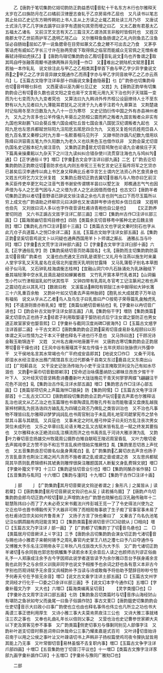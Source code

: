 <!-- { "loadSidebar": true } -->
　　乙【唐韵于笔切集韵亿姞切韵防正韵益悉切音鳦十干名东方木行也尔雅释天太岁在乙曰旃防月在乙曰橘前汉律歴志奋轧于乙京房易传乙屈也　又凡读书以笔志其止处曰乙史记东方朔传朔初上书人主从上方读之止辄乙其处读三月乃尽　又唐试士式涂几字乙几字抺去譌字曰涂字有遗脱句其旁而增之曰乙　又太乙数有君基太乙五福太乙诸名　又前汉艺文志有天乙三篇注天乙谓汤其言非殷时皆假托也　又姓汉南郡太守乙世前燕护军乙逸明乙瑄乙山　又尔雅释鱼鱼肠谓之乙礼内则鱼去乙注鱼馁必自肠始屈如乙字一说鱼腮骨在目旁如篆文乙食之鲠不可出去之乃食　又茅亭客话虎有威如乙字长三寸许在胁两旁皮下取得佩之临官而能威众无官佩之无憎疾者蘓轼诗得如虎挟乙】【唐韵鸟辖切集韵韵会乙黠切音轧说文鸟也齐鲁谓之取其鸣自呼张融答周颙书道佛两殊非凫则一作□　又难出之貌陆机文赋思其若抽一本作轧轧　说文徐注此与甲乙之乙相类其举首下曲与甲乙字少异字彚说文燕之甲乙之乙字异音异隷文既通作乙而燕字亦与甲乙字同音故甲乙之乙亦云燕鸟】乚【玉篇古文隐字注详阜部十四画说文象曲隐蔽】乜【广韵弥也切集韵母也切音哶眼乜斜也　又西夏语以巫为厮乜见辽史　又姓】九【唐韵正韵举有切集韵韵会己有切音久数也说文阳之变也易干文言乾元用九天下治也列子天瑞篇一变而为七七变而为九九变者究也　又算法曰九九韩诗外传齐桓公设庭燎待人士不至东野有以九九见者曰九九薄能耳君犹礼之况贤于九九者乎注若今九章算法　又荆楚歳时记俗用冬至次日数及九九八十一日为寒尽　又史记驺衍传中国之外有赤县神州者九　又九之为言多也公羊传僖九年葵丘之防桓公震而矜之叛者九国言叛者众非实有九国也宋赵鹏飞曰会葵丘惟六国会咸牡丘皆七国会淮八国犹汉纪谓叛者九起也　又阳九戹也左思呉都赋世际阳九注阳戹五隂戹四合为九　又姓又复姓何氏姓苑岱县人姓九百名里又秦穆公时九方臯一名歅善相马见列子　又隷书防诈譌凡纪数九借用玖陈绛曰洪容斋五笔九作久阳数九为老久义也玖黑色玉也借作玖非　又韵会渠尤切音仇国名史记殷本纪九侯注音仇　又集韵正韵居尤切音鸠聚也论语九合诸侯庄子天下篇禹亲操橐耜以九杂天下之川注九读纠纠合错杂使川流贯穿注海也九与鸠纠勼通】□【正字通俗丩字】増□【字彚古文会字注详曰部九画】二乞【广韵去讫切集韵韵防正韵欺讫切音防求也礼内则五帝宪三王有乞言史记王翦传将军之乞贷亦已甚矣后汉李通传以病上书乞身又释典比丘者华言乞士谓内乞法资心外乞食资身也　又姓五代将乞力又乞伏复姓　又集韵丘既切正韵去冀切音器凡与人物亦曰乞前汉朱买臣传吏卒更乞匃之注音气晋书谢安传谓甥羊昙曰以墅乞汝　郑樵通志气气也因声借为与人之乞音气因与人之义借为求人之乞此因借而借也】也古文□【唐韵羊者切集韵正韵以者切音野语已辞说文徐注语之余也凡言也则气出口下而尽玉篇所以穷上成文也广韵语助之终柳宗元曰决辞也又发语辞岑参诗也知乡信日应疎　又姓明也伯先　又刘攽曰词人多以也字作夜音读杜甫诗青袍也自公是也】
　　【又正韵养里切同迆　又六书正譌古文匜字注详匚部三画】三増□【集韵州古作□注详巛部三画】□【篇海居幽切音鸠目缭也】四防【类篇余支切音移粤中猺种北史后魏主猗防】増□【集韵礼古作□注详部十三画】□【类篇古文也字说文秦时刻石也字从此亢仓子兵道篇人之悦□余详二画】五乨【玉篇古文始字注详女部五画】乩【集韵正韵坚奚切音鸡说文卜以问疑也通典西国用羊卜卜师谓之厮乩　通雅乩当与卟同】増□【字彚古文荒字注详艸部六画】□【字彚古文举字注详臼部十画】六乱【正字通俗乱字】防【集韵奚结切音页防毒国名】七乳【唐韵而主切集韵韵防蘂主切音擩广韵柔也　又湩也白虎通文王四乳是谓至仁又礼月令注燕以施生时来巢人堂宇孚乳又天乳星名在氐宿北列星图天乳明则甘露降　又马乳蒲萄子别名本草图经子似马乳　又石钟乳桂海虞衡志桂林】【宜融山洞穴中凡石脉涌处为乳牀融结下垂其端轻薄中空水乳且滴且凝纹如蝉翼者胜　又竹乳开寳本草竹乳者其】【山洞徧生小竹以竹津相滋乳如竹状其性平　又钟四带有乳周礼冬官考工记注篆闲之枚也声之震动在此以其乳可】【数故曰枚　又溪蛮丛麻阳有铜鼔江水中掘得如大钟长筩三十六乳重百余觔　又韵补叶如又切柔去声易林胎卵】【胞乳长大成就君子万年动有福佑　说文从孚从乙乙者鸟人及鸟生子曰乳兽曰产○按荀子荣辱篇乳彘触虎乳狗】【不逺游则兽亦称乳矣】増乴【类篇似絶切音蜥拈也】乵【字彚补以冉切音广进也】□【韵会补古文始字注详女部五画】八乹【集韵俗干字】増防【集韵类篇渠尤切音仇正也扬子太经君子利用取媐谨于媐防初贞后宁注女谓之媐防正也男女道正故室家安也媐音熙】□【字彚补与截同汉度尚碑□彼海外】□【玉篇古文馗字注详首部二画】十干古文漧□【唐韵集韵韵会正韵渠焉切音虔易卦名程颐曰以形体谓之天以性情为之干本义干健也释名干进也行不息也　又马饰曰连】【干顾况诗金鞍玉勒锦连干　又姓　又州名古雍州地唐置干州　又唐韵古寒切集韵韵会正韵居寒切音干燥也诗】【王风中谷有蓷暵其干矣左传僖十五年庆郑曰张脉偾兴外彊中干　又干侯地名言其水常竭也今广平府成安县即其】【地说文□作□　又桑干河名即湿水水经注湿水出鴈门隂馆县东北过代郡桑干县南又东过鹿县北又东南出山过】【广阳蓟县北　又干没史记张汤传始为小吏干没注言掩取货利没为己有如水尽涸也　又韵叶渠巾切音勤邯郸淳】【受命述治咏儒墨纳防公卿昧旦孜孜夕惕干干叶下人　又叶经天切音坚韩愈诗斖斖新叶大珑珑晚花干青天何寥寥两蝶飞翩翩注干花色不润也】乿【集韵治古作乿注详水部五画】増□【集韵思古作□注详心部五画】□【类篇邬项切央上声篇海怑□狼戾】防【集韵同懦】□【玉篇古文龟字注详部首】十二乱古文□□□【唐韵郎段切集韵韵会正韵卢玩切銮去声紊也尔雅释诂乱治也说文从乙乙治之也玉篇理也书臯陶谟乱而敬孔传有治而能敬谨又盘庚乱越我家梓材厥乱为民洛诰四方廸乱乱为四辅立政丕乃俾乱之类皆训治也　又不治也凡事物不理皆曰乱尔雅释训梦梦訰訰乱也书周官制治于未乱周礼地官司虣掌宪市之禁令禁其斗嚣与其虣乱　又兵寇也　又事未定之时礼檀弓仲梁子曰夫妇方乱注丧次男女哭位未成列也　又乐之卒章曰乱论语关睢之乱又古赋末皆有乱总一赋之终发其要指也　又尔雅释水水正絶流曰乱注横流而济之也书禹贡乱于河诗大雅涉渭为乱　又韵叶力眷切音恋扬雄交州牧箴周公摄胙白雉自献昭王陵迟周室昏乱　又叶力敬切夌去声掦戏李正方赞不协不和忘节言乱疾终惜始实惟厥性】亃【集韵里忍切吝上声忧也　又五音集韵良忍切兽名似彘身黄尾白】亄【广韵集韵乙冀切衣去声贪也扬子方言亄啬贪也荆汝江湘之闲凡贪而不施者谓之亄或谓之啬或谓之吝　又左思呉都赋简其华质则亄费锦缋料其虓勇则雕悍很戾注雕题国其人断髪文身亄费锦文貌】増□【字彚补籀文干字】十三□【集韵逆怯切音业引也】増□【集韵同酪亦省作貉】□【五音集韵与亃同】十六増□【集韵与湩同】十九増□【集韵干古作□注详十画】

　　亅部
　　亅【广韵集韵其月切音橜说文钩逆者谓之亅象形凡亅之属皆从亅读若橜】□【唐韵集韵居月切音厥说文钩识也从反亅读若捕鸟罬】了【唐韵卢鸟切集韵韵会郎鸟切正韵卢皎切聊上声增韵决也广韵慧也晓解也后汉孔融传融年十二聪慧陈炜曰小而了了大未必奇又宋书戴法兴传彭城王觅一了了令史得法兴使为之　又讫也毕也晋书傅毅传天下大器非可稍了而相观毎事欲了生子痴了官事官事未易了也杜甫诗岱宗夫如何齐鲁青未了　又扬子方言了快也秦曰了　又秦吉了鸟名仇池笔记注似鹦鹉脑有肉冠能言笑】□【集韵类篇居谒切音讦□□动貌从亅□相向】増□【玉篇古文乃字注详丿部一画】了【广韵都了切集韵丁了切音鸟悬也】二　□【类篇居月切音厥详上丩字注】三予【唐韵余吕切集韵韵会演女切正韵弋渚切音与赐也诗小雅君子来朝何锡予之周礼春官内史掌王八枋之灋七曰予八曰夺通作与　又博雅大予乐名注汉明帝永平三年秋八月戊辰改大乐为大予乐　又广韵弋诸切正韵羊诸切与余同我也郭忠恕佩觿集予读若余本无余音后人读之也颜师古刋谬正俗曲礼予一人郑康成注余予古今字因郑此说学者遂皆读予为余尔雅卬吾台予朕身甫余言我也此则予之与余但义训我非同字也说文予相推予也余词之舒也各有意义本非古今字别也历观诗赋予无余音又呉棫韵补予当读与诗或敢侮予将伯助予楚辞目眇眇兮愁予何寿夭兮在予皆无余音】増□【说文古文垂字注详土部五画】□【玉篇古文州字灵洞经才行化于一□委之□余详巛部三画】予【说文幻本字今通作幻】五増□【字彚补籀文乃字　又大也】六増□【篇海类编离呈切音】
　　【灵字类撞□也】□【字彚补古文周字注详口部五画】七防【集韵象吕切类篇时与切音序山海经犲山有堪防之鱼状如夸父而彘尾一曰鱼子俗譌作防】事古文叓□【唐韵鉏吏切集韵韵会仕吏切音示大曰政小曰事广韵使也立也由也释名事伟也伟立也凡所立之功也书大禹谟三事正徳利用厚生　又诗小雅三事大夫莫肯夙夜注三公也　又诗大雅三事就绪注三农之事也　又奉也礼曲礼年长以倍则父事之　又营也治也史记曹参世家卿大夫以下吏及賔客见参不事事　又广韵类篇侧吏切事刃与倳剚同别见人部倳字注　又韵补叶逝支切音时蔡邕词帝曰休哉命公三事乃耀柔嘉是式百司　又叶诗切音始诗召南于以用之公侯之事叶沚又叶疎语切书上声韩非子扬权篇使鸡司夜令狸执鼠皆用其能上乃无事　又叶常御切音易林虽愠不去复职内事】増□【玉篇古文争字注详爪部四画】十増□【五音集韵他丁切音汀平议也】十一増□【类篇古文豫字注详豕部九画字彚补譌作□非】十五増□【字彚补与豫同广雅劮□也】

　　二部
